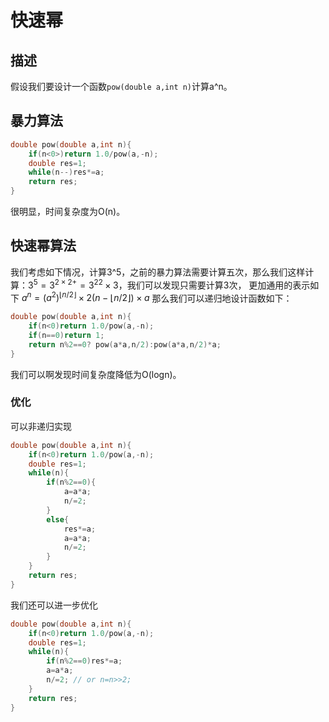 # **快速幂**
## **描述**
假设我们要设计一个函数```pow(double a,int n)```计算a^n。  
## **暴力算法**
```C++
double pow(double a,int n){
    if(n<0>)return 1.0/pow(a,-n);
    double res=1;
    while(n--)res*=a;
    return res;
}
```
很明显，时间复杂度为O(n)。

## **快速幂算法**
我们考虑如下情况，计算3^5，之前的暴力算法需要计算五次，那么我们这样计算：$3^5=3^{2\times2+}={3^2}^2\times3$，我们可以发现只需要计算3次，
更加通用的表示如下 $a^n=(a^2)^{\lfloor n/2\rfloor}\times 2(n-\lfloor n/2\rfloor)\times a$
那么我们可以递归地设计函数如下：
```C++
double pow(double a,int n){
    if(n<0)return 1.0/pow(a,-n);
    if(n==0)return 1;
    return n%2==0? pow(a*a,n/2):pow(a*a,n/2)*a;
}
```
我们可以啊发现时间复杂度降低为O(logn)。
### **优化**
可以非递归实现
```C++
double pow(double a,int n){
    if(n<0)return 1.0/pow(a,-n);
    double res=1;
    while(n){
        if(n%2==0){
            a=a*a;
            n/=2;
        }
        else{
            res*=a;
            a=a*a;
            n/=2;
        }
    }
    return res;
}
```
我们还可以进一步优化
```C++
double pow(double a,int n){
    if(n<0)return 1.0/pow(a,-n);
    double res=1;
    while(n){
        if(n%2==0)res*=a;
        a=a*a;
        n/=2; // or n=n>>2;
    }
    return res;
}
```


